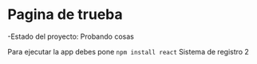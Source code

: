 <h1>Pagina de trueba</h1>

-Estado del proyecto: Probando cosas

Para ejecutar la app debes pone
``` npm install react ``` 
Sistema de registro 2
